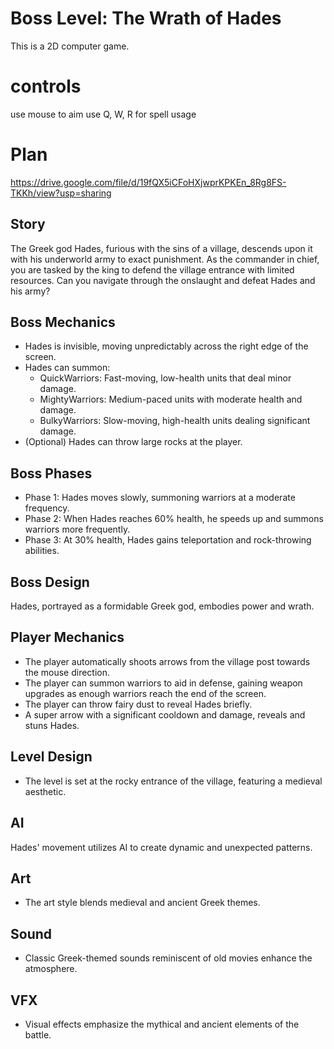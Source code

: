 # Boss Level: The Wrath of Hades
This is a 2D computer game.
# controls
use mouse to aim
use Q, W, R for spell usage

# Plan
https://drive.google.com/file/d/19fQX5iCFoHXjwprKPKEn_8Rg8FS-TKKh/view?usp=sharing 
## Story
The Greek god Hades, furious with the sins of a village, descends upon it with his underworld army to exact punishment. As the commander in chief, you are tasked by the king to defend the village entrance with limited resources. Can you navigate through the onslaught and defeat Hades and his army?

## Boss Mechanics
- Hades is invisible, moving unpredictably across the right edge of the screen.
- Hades can summon:
  - QuickWarriors: Fast-moving, low-health units that deal minor damage.
  - MightyWarriors: Medium-paced units with moderate health and damage.
  - BulkyWarriors: Slow-moving, high-health units dealing significant damage.
- (Optional) Hades can throw large rocks at the player.

## Boss Phases
- Phase 1: Hades moves slowly, summoning warriors at a moderate frequency.
- Phase 2: When Hades reaches 60% health, he speeds up and summons warriors more frequently.
- Phase 3: At 30% health, Hades gains teleportation and rock-throwing abilities.

## Boss Design
Hades, portrayed as a formidable Greek god, embodies power and wrath.

## Player Mechanics
- The player automatically shoots arrows from the village post towards the mouse direction.
- The player can summon warriors to aid in defense, gaining weapon upgrades as enough warriors reach the end of the screen.
- The player can throw fairy dust to reveal Hades briefly.
- A super arrow with a significant cooldown and damage, reveals and stuns Hades.

## Level Design
- The level is set at the rocky entrance of the village, featuring a medieval aesthetic.

## AI
Hades' movement utilizes AI to create dynamic and unexpected patterns.

## Art
- The art style blends medieval and ancient Greek themes.

## Sound
- Classic Greek-themed sounds reminiscent of old movies enhance the atmosphere.

## VFX
- Visual effects emphasize the mythical and ancient elements of the battle.
